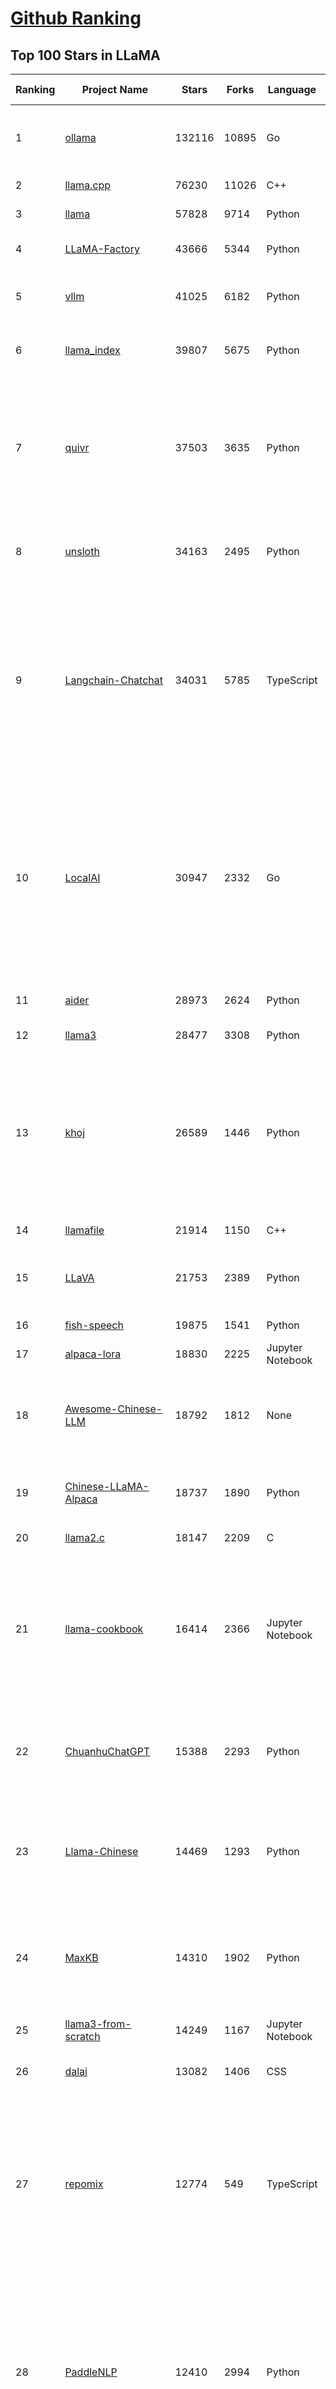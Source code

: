 [Github Ranking](../README.md)
==========

## Top 100 Stars in LLaMA

| Ranking | Project Name | Stars | Forks | Language | Open Issues | Description | Last Commit |
| ------- | ------------ | ----- | ----- | -------- | ----------- | ----------- | ----------- |
| 1 | [ollama](https://github.com/ollama/ollama) | 132116 | 10895 | Go | 1400 | Get up and running with Llama 3.3, DeepSeek-R1, Phi-4, Gemma 2, and other large language models. | 2025-03-11T03:29:47Z |
| 2 | [llama.cpp](https://github.com/ggml-org/llama.cpp) | 76230 | 11026 | C++ | 361 | LLM inference in C/C++ | 2025-03-10T20:10:26Z |
| 3 | [llama](https://github.com/meta-llama/llama) | 57828 | 9714 | Python | 423 | Inference code for Llama models | 2025-01-26T21:42:26Z |
| 4 | [LLaMA-Factory](https://github.com/hiyouga/LLaMA-Factory) | 43666 | 5344 | Python | 344 | Unified Efficient Fine-Tuning of 100+ LLMs & VLMs (ACL 2024) | 2025-03-10T17:15:49Z |
| 5 | [vllm](https://github.com/vllm-project/vllm) | 41025 | 6182 | Python | 1414 | A high-throughput and memory-efficient inference and serving engine for LLMs | 2025-03-11T02:48:24Z |
| 6 | [llama_index](https://github.com/run-llama/llama_index) | 39807 | 5675 | Python | 686 | LlamaIndex is the leading framework for building LLM-powered agents over your data. | 2025-03-10T15:41:19Z |
| 7 | [quivr](https://github.com/QuivrHQ/quivr) | 37503 | 3635 | Python | 27 | Opiniated RAG for integrating GenAI in your apps 🧠   Focus on your product rather than the RAG. Easy integration in existing products with customisation!  Any LLM: GPT4, Groq, Llama. Any Vectorstore: PGVector, Faiss. Any Files. Anyway you want.  | 2025-03-07T10:38:03Z |
| 8 | [unsloth](https://github.com/unslothai/unsloth) | 34163 | 2495 | Python | 837 | Finetune Llama 3.3, DeepSeek-R1 & Reasoning LLMs 2x faster with 70% less memory! 🦥 | 2025-03-10T12:00:48Z |
| 9 | [Langchain-Chatchat](https://github.com/chatchat-space/Langchain-Chatchat) | 34031 | 5785 | TypeScript | 190 | Langchain-Chatchat（原Langchain-ChatGLM）基于 Langchain 与 ChatGLM, Qwen 与 Llama 等语言模型的 RAG 与 Agent 应用 \| Langchain-Chatchat (formerly langchain-ChatGLM), local knowledge based LLM (like ChatGLM, Qwen and Llama) RAG and Agent app with langchain  | 2024-11-29T05:06:44Z |
| 10 | [LocalAI](https://github.com/mudler/LocalAI) | 30947 | 2332 | Go | 408 | :robot: The free, Open Source alternative to OpenAI, Claude and others. Self-hosted and local-first. Drop-in replacement for OpenAI,  running on consumer-grade hardware. No GPU required. Runs gguf, transformers, diffusers and many more models architectures. Features: Generate Text, Audio, Video, Images, Voice Cloning, Distributed, P2P inference | 2025-03-10T21:15:54Z |
| 11 | [aider](https://github.com/Aider-AI/aider) | 28973 | 2624 | Python | 579 | aider is AI pair programming in your terminal | 2025-03-11T00:41:35Z |
| 12 | [llama3](https://github.com/meta-llama/llama3) | 28477 | 3308 | Python | 167 | The official Meta Llama 3 GitHub site | 2025-01-26T21:39:06Z |
| 13 | [khoj](https://github.com/khoj-ai/khoj) | 26589 | 1446 | Python | 70 | Your AI second brain. Self-hostable. Get answers from the web or your docs. Build custom agents, schedule automations, do deep research. Turn any online or local LLM into your personal, autonomous AI (gpt, claude, gemini, llama, qwen, mistral). Get started - free. | 2025-03-09T13:20:33Z |
| 14 | [llamafile](https://github.com/Mozilla-Ocho/llamafile) | 21914 | 1150 | C++ | 164 | Distribute and run LLMs with a single file. | 2025-03-11T01:14:24Z |
| 15 | [LLaVA](https://github.com/haotian-liu/LLaVA) | 21753 | 2389 | Python | 1049 | [NeurIPS'23 Oral] Visual Instruction Tuning (LLaVA) built towards GPT-4V level capabilities and beyond. | 2024-08-12T09:52:38Z |
| 16 | [fish-speech](https://github.com/fishaudio/fish-speech) | 19875 | 1541 | Python | 42 | SOTA Open Source TTS | 2025-03-03T18:44:04Z |
| 17 | [alpaca-lora](https://github.com/tloen/alpaca-lora) | 18830 | 2225 | Jupyter Notebook | 333 | Instruct-tune LLaMA on consumer hardware | 2024-07-29T13:37:49Z |
| 18 | [Awesome-Chinese-LLM](https://github.com/HqWu-HITCS/Awesome-Chinese-LLM) | 18792 | 1812 | None | 5 | 整理开源的中文大语言模型，以规模较小、可私有化部署、训练成本较低的模型为主，包括底座模型，垂直领域微调及应用，数据集与教程等。 | 2024-09-19T11:06:18Z |
| 19 | [Chinese-LLaMA-Alpaca](https://github.com/ymcui/Chinese-LLaMA-Alpaca) | 18737 | 1890 | Python | 1 | 中文LLaMA&Alpaca大语言模型+本地CPU/GPU训练部署 (Chinese LLaMA & Alpaca LLMs) | 2024-04-30T04:28:38Z |
| 20 | [llama2.c](https://github.com/karpathy/llama2.c) | 18147 | 2209 | C | 122 | Inference Llama 2 in one file of pure C | 2024-08-06T09:44:40Z |
| 21 | [llama-cookbook](https://github.com/meta-llama/llama-cookbook) | 16414 | 2366 | Jupyter Notebook | 14 | Welcome to the Llama Cookbook! This is your go to guide for Building with Llama: Getting started with Inference, Fine-Tuning, RAG. We also show you how to solve end to end problems using Llama model family and using them on various provider services   | 2025-03-09T23:03:31Z |
| 22 | [ChuanhuChatGPT](https://github.com/GaiZhenbiao/ChuanhuChatGPT) | 15388 | 2293 | Python | 123 | GUI for ChatGPT API and many LLMs. Supports agents, file-based QA, GPT finetuning and query with web search. All with a neat UI. | 2025-03-09T16:59:48Z |
| 23 | [Llama-Chinese](https://github.com/LlamaFamily/Llama-Chinese) | 14469 | 1293 | Python | 196 | Llama中文社区，Llama3在线体验和微调模型已开放，实时汇总最新Llama3学习资料，已将所有代码更新适配Llama3，构建最好的中文Llama大模型，完全开源可商用 | 2024-09-05T13:50:43Z |
| 24 | [MaxKB](https://github.com/1Panel-dev/MaxKB) | 14310 | 1902 | Python | 96 | 💬 Ready-to-use & flexible RAG Chatbot, supporting mainstream large language models (LLMs) such as DeepSeek-R1, Llama 3.3, Qwen2, OpenAI and more. | 2025-03-10T08:01:29Z |
| 25 | [llama3-from-scratch](https://github.com/naklecha/llama3-from-scratch) | 14249 | 1167 | Jupyter Notebook | 13 | llama3 implementation one matrix multiplication at a time | 2024-05-23T14:34:05Z |
| 26 | [dalai](https://github.com/cocktailpeanut/dalai) | 13082 | 1406 | CSS | 293 | The simplest way to run LLaMA on your local machine | 2024-06-18T20:29:46Z |
| 27 | [repomix](https://github.com/yamadashy/repomix) | 12774 | 549 | TypeScript | 53 | 📦 Repomix (formerly Repopack) is a powerful tool that packs your entire repository into a single, AI-friendly file. Perfect for when you need to feed your codebase to Large Language Models (LLMs) or other AI tools like Claude, ChatGPT, DeepSeek, Perplexity, Gemini, Gemma, Llama, Grok, and more. | 2025-03-10T04:53:31Z |
| 28 | [PaddleNLP](https://github.com/PaddlePaddle/PaddleNLP) | 12410 | 2994 | Python | 319 | 👑 Easy-to-use and powerful NLP and LLM library with 🤗 Awesome model zoo, supporting wide-range of NLP tasks from research to industrial applications, including 🗂Text Classification,  🔍 Neural Search, ❓ Question Answering, ℹ️ Information Extraction, 📄 Document Intelligence, 💌 Sentiment Analysis etc.  | 2025-03-11T03:23:30Z |
| 29 | [h2ogpt](https://github.com/h2oai/h2ogpt) | 11713 | 1286 | Python | 283 | Private chat with local GPT with document, images, video, etc. 100% private, Apache 2.0. Supports oLLaMa, Mixtral, llama.cpp, and more. Demo: https://gpt.h2o.ai/ https://gpt-docs.h2o.ai/ | 2025-02-25T08:08:30Z |
| 30 | [sglang](https://github.com/sgl-project/sglang) | 11695 | 1194 | Python | 351 | SGLang is a fast serving framework for large language models and vision language models. | 2025-03-11T00:00:09Z |
| 31 | [ludwig](https://github.com/ludwig-ai/ludwig) | 11359 | 1201 | Python | 38 | Low-code framework for building custom LLMs, neural networks, and other AI models | 2025-03-03T20:40:07Z |
| 32 | [llama-gpt](https://github.com/getumbrel/llama-gpt) | 10945 | 717 | TypeScript | 84 | A self-hosted, offline, ChatGPT-like chatbot. Powered by Llama 2. 100% private, with no data leaving your device. New: Code Llama support! | 2024-04-23T18:56:06Z |
| 33 | [OpenLLM](https://github.com/bentoml/OpenLLM) | 10931 | 691 | Python | 0 | Run any open-source LLMs, such as DeepSeek and Llama, as OpenAI compatible API endpoint in the cloud. | 2025-03-10T22:20:51Z |
| 34 | [shell_gpt](https://github.com/TheR1D/shell_gpt) | 10491 | 828 | Python | 81 | A command-line productivity tool powered by AI large language models like GPT-4, will help you accomplish your tasks faster and more efficiently. | 2025-02-17T04:11:14Z |
| 35 | [mastra](https://github.com/mastra-ai/mastra) | 10047 | 435 | TypeScript | 49 | The TypeScript AI agent framework. ⚡ Assistants, RAG, observability. Supports any LLM: GPT-4, Claude, Gemini, Llama. | 2025-03-11T03:34:43Z |
| 36 | [petals](https://github.com/bigscience-workshop/petals) | 9491 | 541 | Python | 90 | 🌸 Run LLMs at home, BitTorrent-style. Fine-tuning and inference up to 10x faster than offloading | 2024-09-07T11:54:28Z |
| 37 | [llama-cpp-python](https://github.com/abetlen/llama-cpp-python) | 8791 | 1079 | Python | 523 | Python bindings for llama.cpp | 2025-03-04T20:35:45Z |
| 38 | [TinyLlama](https://github.com/jzhang38/TinyLlama) | 8283 | 512 | Python | 43 | The TinyLlama project is an open endeavor to pretrain a 1.1B Llama model on 3 trillion tokens. | 2024-05-03T20:21:20Z |
| 39 | [PowerInfer](https://github.com/SJTU-IPADS/PowerInfer) | 8144 | 424 | C++ | 104 | High-speed Large Language Model Serving for Local Deployment | 2025-02-19T08:15:55Z |
| 40 | [BELLE](https://github.com/LianjiaTech/BELLE) | 8069 | 766 | HTML | 104 | BELLE: Be Everyone's Large Language model Engine（开源中文对话大模型） | 2024-10-16T11:38:59Z |
| 41 | [bisheng](https://github.com/dataelement/bisheng) | 7805 | 1314 | Python | 75 | BISHENG is an open LLM devops platform for next generation Enterprise AI applications. Powerful and comprehensive features include: GenAI workflow, RAG, Agent, Unified model management, Evaluation, SFT, Dataset Management, Enterprise-level System Management, Observability and more. | 2025-03-10T03:05:23Z |
| 42 | [reor](https://github.com/reorproject/reor) | 7720 | 464 | TypeScript | 108 | Private & local AI personal knowledge management app for high entropy people. | 2025-03-01T17:29:48Z |
| 43 | [llama-stack](https://github.com/meta-llama/llama-stack) | 7459 | 918 | Python | 146 | Composable building blocks to build Llama Apps | 2025-03-11T03:01:27Z |
| 44 | [open_llama](https://github.com/openlm-research/open_llama) | 7458 | 395 | None | 36 | OpenLLaMA, a permissively licensed open source reproduction of Meta AI’s LLaMA 7B trained on the RedPajama dataset | 2023-07-16T13:42:13Z |
| 45 | [GPTCache](https://github.com/zilliztech/GPTCache) | 7446 | 529 | Python | 71 | Semantic cache for LLMs. Fully integrated with LangChain and llama_index.  | 2024-09-18T02:05:21Z |
| 46 | [ipex-llm](https://github.com/intel/ipex-llm) | 7441 | 1323 | Python | 1082 | Accelerate local LLM inference and finetuning (LLaMA, Mistral, ChatGLM, Qwen, DeepSeek, Mixtral, Gemma, Phi, MiniCPM, Qwen-VL, MiniCPM-V, etc.) on Intel XPU (e.g., local PC with iGPU and NPU, discrete GPU such as Arc, Flex and Max); seamlessly integrate with llama.cpp, Ollama, HuggingFace, LangChain, LlamaIndex, vLLM, DeepSpeed, Axolotl, etc. | 2025-03-11T00:54:16Z |
| 47 | [Chinese-LLaMA-Alpaca-2](https://github.com/ymcui/Chinese-LLaMA-Alpaca-2) | 7157 | 576 | Python | 1 | 中文LLaMA-2 & Alpaca-2大模型二期项目 + 64K超长上下文模型 (Chinese LLaMA-2 & Alpaca-2 LLMs with 64K long context models) | 2024-09-23T02:52:19Z |
| 48 | [inference](https://github.com/xorbitsai/inference) | 6913 | 568 | Python | 169 | Replace OpenAI GPT with another LLM in your app by changing a single line of code. Xinference gives you the freedom to use any LLM you need. With Xinference, you're empowered to run inference with any open-source language models, speech recognition models, and multimodal models, whether in the cloud, on-premises, or even on your laptop. | 2025-03-09T10:30:06Z |
| 49 | [k8sgpt](https://github.com/k8sgpt-ai/k8sgpt) | 6339 | 759 | Go | 69 | Giving Kubernetes Superpowers to everyone | 2025-03-08T10:24:49Z |
| 50 | [langchain4j](https://github.com/langchain4j/langchain4j) | 6286 | 1193 | Java | 362 | Java version of LangChain | 2025-03-10T22:54:44Z |
| 51 | [Firefly](https://github.com/yangjianxin1/Firefly) | 6233 | 559 | Python | 204 | Firefly: 大模型训练工具，支持训练Qwen2.5、Qwen2、Yi1.5、Phi-3、Llama3、Gemma、MiniCPM、Yi、Deepseek、Orion、Xverse、Mixtral-8x7B、Zephyr、Mistral、Baichuan2、Llma2、Llama、Qwen、Baichuan、ChatGLM2、InternLM、Ziya2、Vicuna、Bloom等大模型 | 2024-10-24T02:27:42Z |
| 52 | [ms-swift](https://github.com/modelscope/ms-swift) | 6163 | 525 | Python | 439 | Use PEFT or Full-parameter to finetune 450+ LLMs (Qwen2.5, InternLM3, GLM4, Llama3.3, Mistral, Yi1.5, Baichuan2, DeepSeek-R1, ...) and 150+ MLLMs (Qwen2.5-VL, Qwen2-Audio, Llama3.2-Vision, Llava, InternVL2.5, MiniCPM-V-2.6, GLM4v, Xcomposer2.5, Yi-VL, DeepSeek-VL2, Phi3.5-Vision, GOT-OCR2, ...). | 2025-03-11T03:07:38Z |
| 53 | [lit-llama](https://github.com/Lightning-AI/lit-llama) | 6038 | 520 | Python | 109 | Implementation of the LLaMA language model based on nanoGPT. Supports flash attention, Int8 and GPTQ 4bit quantization, LoRA and LLaMA-Adapter fine-tuning, pre-training. Apache 2.0-licensed. | 2024-09-06T11:38:12Z |
| 54 | [LaWGPT](https://github.com/pengxiao-song/LaWGPT) | 5926 | 546 | Python | 86 |  🎉 Repo for LaWGPT, Chinese-Llama tuned with Chinese Legal knowledge. 基于中文法律知识的大语言模型 | 2024-06-11T07:20:19Z |
| 55 | [llama-models](https://github.com/meta-llama/llama-models) | 5899 | 1004 | Python | 86 | Utilities intended for use with Llama models. | 2025-03-01T18:35:13Z |
| 56 | [LLaMA-Adapter](https://github.com/OpenGVLab/LLaMA-Adapter) | 5827 | 379 | Python | 106 | [ICLR 2024] Fine-tuning LLaMA to follow Instructions within 1 Hour and 1.2M Parameters | 2024-03-14T08:12:53Z |
| 57 | [AstrBot](https://github.com/Soulter/AstrBot) | 5819 | 338 | Python | 143 | ✨ 易上手的多平台 LLM 聊天机器人及开发框架 ✨ 平台支持 QQ、QQ频道、Telegram、微信、企微、飞书 \| OpenAI、DeepSeek、Gemini、硅基流动、月之暗面、Ollama、OneAPI、Dify 等。附带 WebUI。 | 2025-03-10T17:09:26Z |
| 58 | [lmdeploy](https://github.com/InternLM/lmdeploy) | 5810 | 505 | Python | 366 | LMDeploy is a toolkit for compressing, deploying, and serving LLMs. | 2025-03-10T13:29:24Z |
| 59 | [promptfoo](https://github.com/promptfoo/promptfoo) | 5781 | 476 | TypeScript | 149 | Test your prompts, agents, and RAGs. Red teaming, pentesting, and vulnerability scanning for LLMs. Compare performance of GPT, Claude, Gemini, Llama, and more. Simple declarative configs with command line and CI/CD integration. | 2025-03-11T01:23:34Z |
| 60 | [airllm](https://github.com/lyogavin/airllm) | 5733 | 456 | Jupyter Notebook | 110 | AirLLM 70B inference with single 4GB GPU | 2024-11-24T23:32:29Z |
| 61 | [serge](https://github.com/serge-chat/serge) | 5702 | 403 | Svelte | 18 | A web interface for chatting with Alpaca through llama.cpp. Fully dockerized, with an easy to use API. | 2025-03-11T01:47:14Z |
| 62 | [Baichuan-7B](https://github.com/baichuan-inc/Baichuan-7B) | 5692 | 509 | Python | 85 | A large-scale 7B pretraining language model developed by BaiChuan-Inc. | 2024-07-18T14:23:01Z |
| 63 | [llamacoder](https://github.com/Nutlope/llamacoder) | 5650 | 1217 | TypeScript | 37 | Open source Claude Artifacts – built with Llama 3.1 405B | 2025-01-22T11:28:23Z |
| 64 | [mergekit](https://github.com/arcee-ai/mergekit) | 5392 | 510 | Python | 198 | Tools for merging pretrained large language models. | 2025-03-03T03:12:01Z |
| 65 | [llama-fs](https://github.com/iyaja/llama-fs) | 5189 | 325 | TypeScript | 44 | A self-organizing file system with llama 3 | 2025-02-18T01:58:14Z |
| 66 | [enchanted](https://github.com/gluonfield/enchanted) | 4998 | 316 | Swift | 88 | Enchanted is iOS and macOS app for chatting with private self hosted language models such as Llama2, Mistral or Vicuna using Ollama. | 2025-01-27T21:47:06Z |
| 67 | [llm-answer-engine](https://github.com/developersdigest/llm-answer-engine) | 4866 | 768 | TypeScript | 25 | Build a Perplexity-Inspired Answer Engine Using Next.js, Groq, Llama-3, Langchain, OpenAI, Upstash, Brave & Serper | 2024-09-28T16:41:53Z |
| 68 | [Huatuo-Llama-Med-Chinese](https://github.com/SCIR-HI/Huatuo-Llama-Med-Chinese) | 4698 | 473 | Python | 26 | Repo for BenTsao [original name: HuaTuo (华驼)], Instruction-tuning Large Language Models with Chinese Medical Knowledge. 本草（原名：华驼）模型仓库，基于中文医学知识的大语言模型指令微调 | 2025-02-21T02:04:37Z |
| 69 | [Liger-Kernel](https://github.com/linkedin/Liger-Kernel) | 4600 | 278 | Python | 48 | Efficient Triton Kernels for LLM Training | 2025-03-08T05:29:56Z |
| 70 | [llm-scraper](https://github.com/mishushakov/llm-scraper) | 4574 | 263 | TypeScript | 11 | Turn any webpage into structured data using LLMs | 2024-08-30T17:36:16Z |
| 71 | [YuE](https://github.com/multimodal-art-projection/YuE) | 4342 | 474 | Python | 44 | YuE: Open Full-song Music Generation Foundation Model, something similar to Suno.ai but open | 2025-03-07T12:49:57Z |
| 72 | [GPT-4-LLM](https://github.com/Instruction-Tuning-with-GPT-4/GPT-4-LLM) | 4281 | 303 | HTML | 13 | Instruction Tuning with GPT-4 | 2023-06-11T13:40:30Z |
| 73 | [h2o-llmstudio](https://github.com/h2oai/h2o-llmstudio) | 4210 | 441 | Python | 36 | H2O LLM Studio - a framework and no-code GUI for fine-tuning LLMs. Documentation: https://docs.h2o.ai/h2o-llmstudio/ | 2025-03-07T08:32:53Z |
| 74 | [g1](https://github.com/bklieger-groq/g1) | 4194 | 378 | Python | 1 | g1: Using Llama-3.1 70b on Groq to create o1-like reasoning chains | 2025-01-27T18:36:13Z |
| 75 | [llama-dl](https://github.com/shawwn/llama-dl) | 4166 | 418 | Shell | 9 | High-speed download of LLaMA, Facebook's 65B parameter GPT model | 2023-06-28T16:56:55Z |
| 76 | [llama-stack-apps](https://github.com/meta-llama/llama-stack-apps) | 4161 | 616 | None | 19 | Agentic components of the Llama Stack APIs | 2025-03-10T18:14:50Z |
| 77 | [Chinese-Vicuna](https://github.com/Facico/Chinese-Vicuna) | 4153 | 419 | C | 65 | Chinese-Vicuna: A Chinese Instruction-following LLaMA-based Model —— 一个中文低资源的llama+lora方案，结构参考alpaca | 2024-11-14T12:37:47Z |
| 78 | [llama3-Chinese-chat](https://github.com/CrazyBoyM/llama3-Chinese-chat) | 4139 | 340 | Python | 29 | Llama3、Llama3.1 中文仓库（随书籍撰写中...  各种网友及厂商微调、魔改版本有趣权重 & 训练、推理、评测、部署教程视频 & 文档） | 2024-09-16T10:05:58Z |
| 79 | [awesome-LLM-resourses](https://github.com/WangRongsheng/awesome-LLM-resourses) | 3982 | 420 | None | 0 | 🧑‍🚀 全世界最好的LLM资料总结（数据处理、模型训练、模型部署、o1 模型、小语言模型、视觉语言模型） \| Summary of the world's best LLM resources.  | 2025-03-10T12:06:34Z |
| 80 | [data-juicer](https://github.com/modelscope/data-juicer) | 3877 | 216 | Python | 26 | Data processing for and with foundation models!  🍎 🍋 🌽 ➡️ ➡️🍸 🍹 🍷 | 2025-03-10T18:54:08Z |
| 81 | [llama_cloud_services](https://github.com/run-llama/llama_cloud_services) | 3773 | 369 | Python | 227 | Knowledge Agents and Management in the Cloud | 2025-03-07T02:24:28Z |
| 82 | [MedicalGPT](https://github.com/shibing624/MedicalGPT) | 3685 | 540 | Python | 36 | MedicalGPT: Training Your Own Medical GPT Model with ChatGPT Training Pipeline. 训练医疗大模型，实现了包括增量预训练(PT)、有监督微调(SFT)、RLHF、DPO、ORPO、GRPO。 | 2025-03-08T06:10:17Z |
| 83 | [llama-hub](https://github.com/run-llama/llama-hub) | 3469 | 737 | Jupyter Notebook | 82 | A library of data loaders for LLMs made by the community -- to be used with LlamaIndex and/or LangChain | 2024-03-01T15:17:16Z |
| 84 | [fastllm](https://github.com/ztxz16/fastllm) | 3423 | 350 | C++ | 234 | 纯c++的全平台llm加速库，支持python调用，chatglm-6B级模型单卡可达10000+token / s，支持glm, llama, moss基座，手机端流畅运行 | 2025-03-09T13:03:40Z |
| 85 | [obsidian-smart-connections](https://github.com/brianpetro/obsidian-smart-connections) | 3389 | 198 | JavaScript | 337 | Chat with your notes & see links to related content with AI embeddings. Use local models or 100+ via APIs like Claude, Gemini, ChatGPT & Llama 3 | 2025-03-04T01:00:25Z |
| 86 | [higgsfield](https://github.com/higgsfield-ai/higgsfield) | 3320 | 557 | Jupyter Notebook | 1 | Fault-tolerant, highly scalable GPU orchestration, and a machine learning framework designed for training models with billions to trillions of parameters | 2024-05-25T17:43:07Z |
| 87 | [zero_nlp](https://github.com/yuanzhoulvpi2017/zero_nlp) | 3286 | 393 | Jupyter Notebook | 97 | 中文nlp解决方案(大模型、数据、模型、训练、推理)  | 2025-02-12T13:56:56Z |
| 88 | [YAYI](https://github.com/wenge-research/YAYI) | 3265 | 43 | Python | 0 | 雅意大模型：为客户打造安全可靠的专属大模型，基于大规模中英文多领域指令数据训练的 LlaMA 2 & BLOOM 系列模型，由中科闻歌算法团队研发。(Repo for YaYi Chinese LLMs based on LlaMA2 & BLOOM) | 2024-01-17T07:37:16Z |
| 89 | [LangChain-ChatGLM-Webui](https://github.com/X-D-Lab/LangChain-ChatGLM-Webui) | 3240 | 489 | Python | 45 | 基于LangChain和ChatGLM-6B等系列LLM的针对本地知识库的自动问答 | 2024-04-15T15:03:05Z |
| 90 | [InternGPT](https://github.com/OpenGVLab/InternGPT) | 3214 | 231 | Python | 19 | InternGPT (iGPT) is an open source demo platform where you can easily showcase your AI models. Now it supports DragGAN, ChatGPT, ImageBind, multimodal chat like GPT-4, SAM, interactive image editing, etc. Try it at igpt.opengvlab.com (支持DragGAN、ChatGPT、ImageBind、SAM的在线Demo系统) | 2024-08-20T12:51:03Z |
| 91 | [casibase](https://github.com/casibase/casibase) | 3184 | 388 | Go | 32 | AI Cloud OS: ⚡️Open-source RAG knowledge database with admin UI, user management and Single-Sign-On⚡️, supports ChatGPT, Claude, DeepSeek R1, Llama, Gemini, HuggingFace, etc., chat bot demo: https://ai.casibase.com, admin UI demo: https://ai-admin.casibase.com | 2025-03-11T02:05:20Z |
| 92 | [langroid](https://github.com/langroid/langroid) | 3131 | 300 | Python | 50 | Harness LLMs with Multi-Agent Programming | 2025-03-10T22:46:09Z |
| 93 | [Linly](https://github.com/CVI-SZU/Linly) | 3049 | 234 | Python | 109 | Chinese-LLaMA 1&2、Chinese-Falcon 基础模型；ChatFlow中文对话模型；中文OpenLLaMA模型；NLP预训练/指令微调数据集 | 2024-04-14T05:19:19Z |
| 94 | [GPTQ-for-LLaMa](https://github.com/qwopqwop200/GPTQ-for-LLaMa) | 3043 | 460 | Python | 61 | 4 bits quantization of LLaMA using GPTQ | 2024-07-13T04:45:28Z |
| 95 | [LLamaSharp](https://github.com/SciSharp/LLamaSharp) | 3032 | 396 | C# | 154 | A C#/.NET library to run LLM (🦙LLaMA/LLaVA) on your local device efficiently. | 2025-03-08T18:39:17Z |
| 96 | [lightllm](https://github.com/ModelTC/lightllm) | 2998 | 233 | Python | 67 | LightLLM is a Python-based LLM (Large Language Model) inference and serving framework, notable for its lightweight design, easy scalability, and high-speed performance. | 2025-03-11T02:50:26Z |
| 97 | [PurpleLlama](https://github.com/meta-llama/PurpleLlama) | 2947 | 491 | Python | 8 | Set of tools to assess and improve LLM security. | 2025-02-14T21:34:34Z |
| 98 | [Video-LLaMA](https://github.com/DAMO-NLP-SG/Video-LLaMA) | 2942 | 269 | Python | 61 | [EMNLP 2023 Demo] Video-LLaMA: An Instruction-tuned Audio-Visual Language Model for Video Understanding | 2024-06-04T07:06:41Z |
| 99 | [AGiXT](https://github.com/Josh-XT/AGiXT) | 2925 | 391 | Python | 3 | AGiXT is a dynamic AI Agent Automation Platform that seamlessly orchestrates instruction management and complex task execution across diverse AI providers. Combining adaptive memory, smart features, and a versatile plugin system, AGiXT delivers efficient and comprehensive AI solutions. | 2025-03-10T19:31:56Z |
| 100 | [tensorzero](https://github.com/tensorzero/tensorzero) | 2925 | 179 | Rust | 108 | TensorZero creates a feedback loop for optimizing LLM applications — turning production data into smarter, faster, and cheaper models. | 2025-03-11T02:10:44Z |

